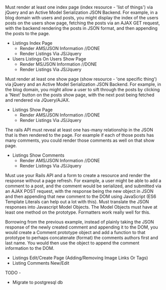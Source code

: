 Must render at least one index page (index resource - 'list of things') via jQuery and an Active Model Serialization JSON Backend. For example, in a blog domain with users and posts, you might display the index of the users posts on the users show page, fetching the posts via an AJAX GET request, with the backend rendering the posts in JSON format, and then appending the posts to the page.

- Listings Index Page 
    - Render AMS/JSON Information //DONE
    - Render Listings Via JS/Jquery
- Users Listings On Users Show Page
    - Render MS/JSON Information //DONE
    - Render Listings Via JS/Jquery

Must render at least one show page (show resource - 'one specific thing') via jQuery and an Active Model Serialization JSON Backend. For example, in the blog domain, you might allow a user to sift through the posts by clicking a 'Next' button on the posts show page, with the next post being fetched and rendered via JQuery/AJAX.

- Listings Show Page
    - Render AMS/JSON Information //DONE
    - Render Listings Via JS/Jquery

The rails API must reveal at least one has-many relationship in the JSON that is then rendered to the page. For example if each of those posts has many comments, you could render those comments as well on that show page.

- Listings Show Comments
    - Render AMS/JSON Information //DONE
    - Render Listings Via JS/Jquery

Must use your Rails API and a form to create a resource and render the response without a page refresh. For example, a user might be able to add a comment to a post, and the comment would be serialized, and submitted via an AJAX POST request, with the response being the new object in JSON and then appending that new comment to the DOM using JavaScript (ES6 Template Literals can help out a lot with this).
Must translate the JSON responses into Javascript Model Objects. The Model Objects must have at least one method on the prototype. Formatters work really well for this.

Borrowing from the previous example, instead of plainly taking the JSON response of the newly created comment and appending it to the DOM, you would create a Comment prototype object and add a function to that prototype to perhaps concatenate (format) the comments authors first and last name. You would then use the object to append the comment information to the DOM.

- Listings Edit/Create Page (Adding/Removing Image Links Or Tags)
- Listing Comments New/Edit

TODO - 

- Migrate to postgresql db